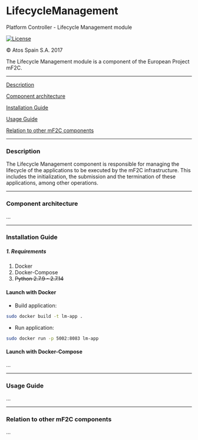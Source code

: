 # LifecycleManagement
Platform Controller - Lifecycle Management module

[![License](https://img.shields.io/badge/License-Apache%202.0-blue.svg)](https://opensource.org/licenses/Apache-2.0)

&copy; Atos Spain S.A. 2017

The Lifecycle Management module is a component of the European Project mF2C.

-----------------------

[Description](#description)

[Component architecture](#component-architecture)

[Installation Guide](#installation-guide)

[Usage Guide](#usage-guide)

[Relation to other mF2C components](#relation-to-other-mf2c-components)

-----------------------

### Description

The Lifecycle Management component is responsible for managing the lifecycle of the applications to be executed by the mF2C infrastructure.
This includes the initialization, the submission and the termination of these applications, among other operations.

-----------------------

### Component architecture

...

-----------------------

### Installation Guide

##### 1. Requirements

1. Docker
2. Docker-Compose
3. ~~Python 2.7.9 - 2.7.14~~

#### Launch with Docker

- Build application:

```bash
sudo docker build -t lm-app .
```

- Run application:

```bash
sudo docker run -p 5002:8083 lm-app
```

#### Launch with Docker-Compose

...

-----------------------

### Usage Guide

...

-----------------------

### Relation to other mF2C components

...
